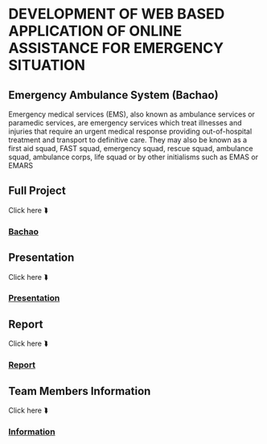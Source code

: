 # DEVELOPMENT OF WEB BASED APPLICATION OF ONLINE ASSISTANCE FOR EMERGENCY SITUATION
## Emergency Ambulance System (Bachao)
Emergency medical services (EMS), also known as ambulance services or paramedic services, are emergency services which treat illnesses and injuries that require an urgent medical response
providing out-of-hospital treatment and transport to definitive care. They may also be known as a first aid squad, FAST squad, emergency squad, rescue squad, ambulance squad, ambulance corps, life squad or by other initialisms such as EMAS or EMARS



## Full Project
Click here ⮯
### [Bachao](https://github.com/Shumssunam/EmergencyAmbulanceSystem/tree/master/Bchao)


## Presentation
Click here ⮯
### [Presentation](https://github.com/Shumssunam/EmergencyAmbulanceSystem/tree/master/Presentation(final%20defense))


## Report
Click here ⮯
### [Report](https://github.com/Shumssunam/EmergencyAmbulanceSystem/tree/master/Final%20Project%20Report)

## Team Members Information 
Click here ⮯
### [Information](https://github.com/Shumssunam/EmergencyAmbulanceSystem/tree/master/Team%20Member%20Information)

